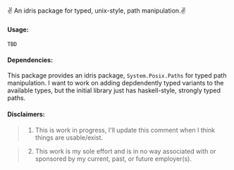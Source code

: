  ✌️ An idris package for typed, unix-style, path manipulation.✌️ 

#### Usage:

`TBD`

#### Dependencies:

This package provides an idris package, `System.Posix.Paths` for typed
path manipulation. I want to work on adding depdendently typed variants
to the available types, but the initial library just has haskell-style,
strongly typed paths.

#### Disclaimers:

> 1) This is work in progress, I'll update this comment when I think things are usable/exist.

> 2) This work is my sole effort and is in no way associated with or sponsored by
my current, past, or future employer(s).
